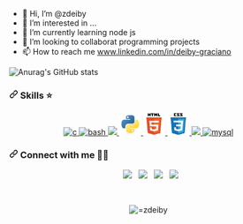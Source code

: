 - 👋 Hi, I’m @zdeiby
- 👀 I’m interested in ...
- 🌱 I’m currently learning node js   
- 💞️ I’m looking to collaborat programming projects
- 📫 How to reach me www.linkedin.com/in/deiby-graciano

<!---
zdeiby/zdeiby is a ✨ special ✨ repository because its `README.md` (this file) appears on your GitHub profile.
You can click the Preview link to take a look at your changes.
--->
![Anurag's GitHub stats](https://github-readme-stats.vercel.app/api?username=anuraghazra&show_icons=true&theme=radical)



<h3 dir="auto"><a id="user-content--skills-️-" class="anchor" aria-hidden="true" href="#-skills-️-"><svg class="octicon octicon-link" viewBox="0 0 16 16" version="1.1" width="16" height="16" aria-hidden="true"><path fill-rule="evenodd" d="M7.775 3.275a.75.75 0 001.06 1.06l1.25-1.25a2 2 0 112.83 2.83l-2.5 2.5a2 2 0 01-2.83 0 .75.75 0 00-1.06 1.06 3.5 3.5 0 004.95 0l2.5-2.5a3.5 3.5 0 00-4.95-4.95l-1.25 1.25zm-4.69 9.64a2 2 0 010-2.83l2.5-2.5a2 2 0 012.83 0 .75.75 0 001.06-1.06 3.5 3.5 0 00-4.95 0l-2.5 2.5a3.5 3.5 0 004.95 4.95l1.25-1.25a.75.75 0 00-1.06-1.06l-1.25 1.25a2 2 0 01-2.83 0z"></path></svg></a> Skills <g-emoji class="g-emoji" alias="star" fallback-src="https://github.githubassets.com/images/icons/emoji/unicode/2b50.png">⭐️</g-emoji> </h3>
<p align="center" dir="auto">
<a href="https://www.nodejs.org/" rel="nofollow"> <img src="https://cdn-clekk.nitrocdn.com/tkvYXMZryjYrSVhxKeFTeXElceKUYHeV/assets/static/optimized/rev-e1bb307/wp-content/uploads/2020/12/node.js-logo-image-1536x878.png" alt="c" width="40" height="40" style="max-width: 100%;"> </a>
<a href="https://getbootstrap.com" rel="nofollow"> <img src="https://upload.wikimedia.org/wikipedia/commons/thumb/b/b2/Bootstrap_logo.svg/250px-Bootstrap_logo.svg.png" alt="bash" width="40" height="40" data-canonical-src="https://www.vectorlogo.zone/logos/gnu_bash/gnu_bash-icon.svg" style="max-width: 100%;"> </a>
<a href="https://www.mongodb.com/atlas" rel="nofollow"> <img width="32px" src="https://g.foolcdn.com/art/companylogos/mark/MDB.png" style="max-width: 100%;"> </a>
<a href="https://www.python.org" rel="nofollow"> <img src="https://raw.githubusercontent.com/devicons/devicon/master/icons/python/python-original.svg" alt="python" width="40" height="40" style="max-width: 100%;"> </a>
<a href="https://www.w3.org/html/" rel="nofollow"> <img src="https://raw.githubusercontent.com/devicons/devicon/master/icons/html5/html5-original-wordmark.svg" alt="html5" width="40" height="40" style="max-width: 100%;"> </a>
<a href="https://www.w3schools.com/css/" rel="nofollow"> <img src="https://raw.githubusercontent.com/devicons/devicon/master/icons/css3/css3-original-wordmark.svg" alt="css3" width="40" height="40" style="max-width: 100%;">
</a> 
<a href="https://www.javascript.com" rel="nofollow"> <img width="32px" src="https://raw.githubusercontent.com/rahulbanerjee26/githubAboutMeGenerator/main/icons/javascript.svg" style="max-width: 100%;"> </a>
<a href="https://dev.mysql.com" rel="nofollow"> <img src="https://camo.githubusercontent.com/a6bccd7f89f95b714db78434e97658fdabc284888271146c777ed2b5be3d405b/68747470733a2f2f63646e2e737667706f726e2e636f6d2f6c6f676f732f6d7973716c2e737667" alt="mysql" width="40" height="40" data-canonical-src="https://cdn.svgporn.com/logos/mysql.svg" style="max-width: 100%;"> </a> </p>
<p dir="auto"></p>
<h3 dir="auto"><a id="user-content--connect-with-me--" class="anchor" aria-hidden="true" href="#-connect-with-me--"><svg class="octicon octicon-link" viewBox="0 0 16 16" version="1.1" width="16" height="16" aria-hidden="true"><path fill-rule="evenodd" d="M7.775 3.275a.75.75 0 001.06 1.06l1.25-1.25a2 2 0 112.83 2.83l-2.5 2.5a2 2 0 01-2.83 0 .75.75 0 00-1.06 1.06 3.5 3.5 0 004.95 0l2.5-2.5a3.5 3.5 0 00-4.95-4.95l-1.25 1.25zm-4.69 9.64a2 2 0 010-2.83l2.5-2.5a2 2 0 012.83 0 .75.75 0 001.06-1.06 3.5 3.5 0 00-4.95 0l-2.5 2.5a3.5 3.5 0 004.95 4.95l1.25-1.25a.75.75 0 00-1.06-1.06l-1.25 1.25a2 2 0 01-2.83 0z"></path></svg></a> Connect with me 🤝🏻 </h3>
<p align="center" dir="auto">
&nbsp; <a href="https://github.com/zdeiby?tab=repositories"><img src="https://camo.githubusercontent.com/7afd33de457174b2ef6366abe74a8963628de337335d864f0604ce6cfcc84411/68747470733a2f2f696d672e69636f6e73382e636f6d2f627562626c65732f3334342f6769746875622e706e67" width="50" data-canonical-src="https://img.icons8.com/bubbles/344/github.png" style="max-width: 100%;"></a>
&nbsp; <a href="https://twitter.com/zdeiby" rel="nofollow"><img src="https://camo.githubusercontent.com/1e1394afb9831ff6f8a095246e9b472c39fd8f12e373bfeff8300438043da6b3/68747470733a2f2f696d672e69636f6e73382e636f6d2f706c6173746963696e652f3130302f3030303030302f747769747465722e706e67" width="50" data-canonical-src="https://img.icons8.com/plasticine/100/000000/twitter.png" style="max-width: 100%;"></a>
&nbsp; <a href="https://www.linkedin.com/in/deiby-graciano/" rel="nofollow"><img src="https://camo.githubusercontent.com/5f5c514ea5b09b205494cfa3eb4c38be4aa8ecf446c42bcf8ddb5ed515529612/68747470733a2f2f696d672e69636f6e73382e636f6d2f706c6173746963696e652f3130302f3030303030302f6c696e6b6564696e2e706e67" width="50" data-canonical-src="https://img.icons8.com/plasticine/100/000000/linkedin.png" style="max-width: 100%;"></a>
&nbsp; <a href="mailto:zdeiby@gmail.com"><img src="https://camo.githubusercontent.com/0b284ad31336fce94b81ed72e0e51a99bc2febd3bc995c423dabf4def3a9c534/68747470733a2f2f696d672e69636f6e73382e636f6d2f706c6173746963696e652f3130302f3030303030302f676d61696c2e706e67" width="50" data-canonical-src="https://img.icons8.com/plasticine/100/000000/gmail.png" style="max-width: 100%;"></a>
</p>
<br>
<p align="center" dir="auto"><img src="https://komarev.com/ghpvc/?username=zdeiby&style=flat-square" alt="=zdeiby" data-canonical-src="![](https://komarev.com/ghpvc/?username=zdeiby&style=flat-square)" style="max-width: 100%;"></a></p>
<br>
</article>
  </div>
</div>


